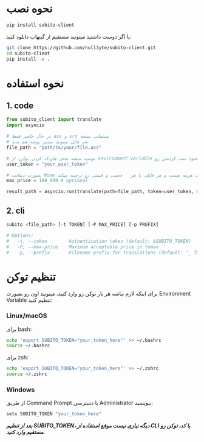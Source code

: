 # نحوه نصب

```bash
pip install subito-client
```
یا اگر دوست داشتید میتونید مستقیم از گیتهاب دانلود کنید:
```bash
git clone https://github.com/null3yte/subito-client.git
cd subito-client
pip install -e .
```

# نحوه استفاده
## 1. code
```python
from subito_client import translate
import asyncio

# در حال حاضر فقط ass و srt پشتیبانی میشه
# بجز فایل میتونید مسیر پوشه هم بدید
file_path = "path/to/your/file.ass"

# توصیه میشه بجای هاردکد کردن توکن، از environment variable استفاده کنید که     جلوتر توضیح میدیم نحوه ست کردنش رو
user_token = "your_user_token" 

# بصورت دیفالت None تعریف شده که یعنی بدون محدودیت هزینه هست و هر فایلی با هر   حجمی و قیمتی رو ترجمه میکنه.
max_price = 100_000 # optional

result_path = asyncio.run(translate(path=file_path, token=user_token, max_price=max_price))
```

## 2. cli
```bash
subito <file_path> [-t TOKEN] [-P MAX_PRICE] [-p PREFIX]

# Options:
#   -t, --token        Authentication token (default: $SUBITO_TOKEN)
#   -P, --max-price    Maximum acceptable price in toman
#   -p, --prefix       Filename prefix for translations (default: "_ fa - ")
```

# تنظیم توکن
برای اینکه لازم نباشه هر بار توکن رو وارد کنید، میتونید اون رو بصورت Environment Variable تنظیم کنید:

### Linux/macOS
برای bash:
```bash
echo 'export SUBITO_TOKEN="your_token_here"' >> ~/.bashrc
source ~/.bashrc
```

برای zsh:
```bash
echo 'export SUBITO_TOKEN="your_token_here"' >> ~/.zshrc
source ~/.zshrc
```

### Windows
از طریق Command Prompt با دسترسی Administrator بنویسید:
```cmd
setx SUBITO_TOKEN "your_token_here"
```

***بعد از تنظیم SUBITO_TOKEN، دیگه نیازی نیست موقع استفاده از CLI یا کد، توکن رو مستقیم وارد کنید.***

